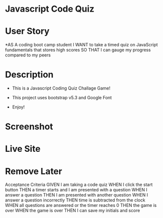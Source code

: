# Javascript Code Quiz
# User Story
*AS A coding boot camp student
I WANT to take a timed quiz on JavaScript fundamentals that stores high scores
SO THAT I can gauge my progress compared to my peers


# Description
* This is a Javascript Coding Quiz Challage Game!

* This project uses bootstrap v5.3 and Google Font
* Enjoy!


# Screenshot
<!-- ![Final Website](assets/img/john-lai-website-mock-up.png) -->

# Live Site

# Remove Later
Acceptance Criteria
GIVEN I am taking a code quiz
WHEN I click the start button
THEN a timer starts and I am presented with a question
WHEN I answer a question
THEN I am presented with another question
WHEN I answer a question incorrectly
THEN time is subtracted from the clock
WHEN all questions are answered or the timer reaches 0
THEN the game is over
WHEN the game is over
THEN I can save my initials and score